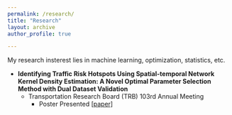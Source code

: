 ```yaml
---
permalink: /research/
title: "Research"
layout: archive
author_profile: true

---
```


My research insterest lies in machine learning, optimization, statistics, etc.

- **Identifying Traffic Risk Hotspots Using Spatial-temporal Network Kernel Density Estimation: A Novel Optimal Parameter Selection Method with Dual Dataset Validation**
  - Transportation Research Board (TRB) 103rd Annual Meeting 
    - Poster Presented [\[paper\]](/files/paper/ST_NKDE_TRB.pdf)
